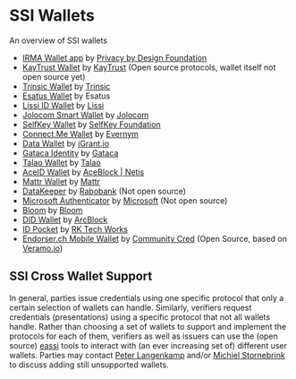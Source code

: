 # SSI Wallets
An overview of SSI wallets

- [IRMA Wallet app](https://irma.app/docs/irma-app/) by [Privacy by Design Foundation](https://privacybydesign.foundation/)
- [KayTrust Wallet](https://kaytrust.id/download) by [KayTrust](https://github.com/KayTrust) (Open source protocols, wallet itself not open source yet)
- [Trinsic Wallet](https://trinsic.id/trinsic-wallet/) by [Trinsic](https://github.com/trinsic-id)
- [Esatus Wallet](https://esatus.com/esatus-ssi-wallet-app-ab-sofort-fuer-ios-und-android-verfuegbar/?lang=en) by Esatus
- [Lissi ID Wallet](https://lissi.id/mobile) by [Lissi](https://github.com/lissi)
- [Jolocom Smart Wallet](https://jolocom.io/products/) by [Jolocom](https://github.com/jolocom)
- [SelfKey Wallet](https://selfkey.org/self-sovereign-identity/) by [SelfKey Foundation](https://github.com/SelfKeyFoundation)
- [Connect.Me Wallet](https://try.connect.me/) by [Evernym](https://github.com/evernym)
- [Data Wallet](https://igrant.io/datawallet.html) by [iGrant.io](https://github.com/L3-iGrant)
- [Gataca Identity](https://gataca.io/products/) by [Gataca](https://github.com/gataca-io)
- [Talao Wallet](https://talao.io/) by [Talao](https://github.com/TalaoDAO)
- [AceID Wallet](https://www.aceblock.com/modules/aceid/) by [AceBlock | Netis](https://github.com/aceblockID)
- [Mattr Wallet](https://learn.mattr.global/tutorials/get-started/wallet) by [Mattr](https://github.com/mattrglobal)
- [DataKeeper](https://datakeeper.nl/) by [Rabobank](https://github.com/rabobank-nederland) (Not open source)
- [Microsoft Authenticator](https://www.microsoft.com/en-us/security/mobile-authenticator-app) by [Microsoft](https://github.com/microsoft) (Not open source)
- [Bloom](https://bloom.co/download/) by [Bloom](https://github.com/hellobloom)
- [DID Wallet](https://www.arcblock.io/en/decentralized-identity) by [ArcBlock](https://github.com/ArcBlock)
- [ID Pocket](https://rktechworks.com/idpocket) by [RK Tech Works](https://rktechworks.com)
- [Endorser.ch Mobile Wallet](https://endorser.ch) by [Community Cred](https://communitycred.org) (Open Source, based on [Veramo.io](https://veramo.io/))

## SSI Cross Wallet Support
In general, parties issue credentials using one specific protocol that only a certain selection of wallets can handle. Similarly, verifiers request credentials (presentations) using a specific protocol that not all wallets handle. Rather than choosing a set of wallets to support and implement the protocols for each of them, verifiers as well as issuers can use the (open source) [eassi](https://eassi.ssi-lab.nl/docs/about) tools to interact with (an ever increasing set of) different user wallets. Parties may contact [Peter Langenkamp](mailto:peter.langenkamp@tno.nl) and/or [Michiel Stornebrink](mailto:michiel.stornebrink@tno.nl) to discuss adding still unsupported wallets.
